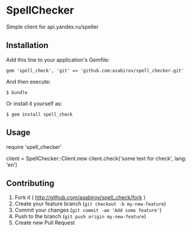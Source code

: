 # SpellChecker

Simple client for api.yandex.ru/speller


## Installation

Add this line to your application's Gemfile:

    gem 'spell_check', 'git' => 'github.com:asabirov/spell_checker.git'

And then execute:

    $ bundle

Or install it yourself as:

    $ gem install spell_check

## Usage

require 'spell_checker'

client = SpellChecker::Client.new
client.check('some text for check', lang: 'en')


## Contributing

1. Fork it ( http://github.com/asabirov/spell_check/fork )
2. Create your feature branch (`git checkout -b my-new-feature`)
3. Commit your changes (`git commit -am 'Add some feature'`)
4. Push to the branch (`git push origin my-new-feature`)
5. Create new Pull Request
